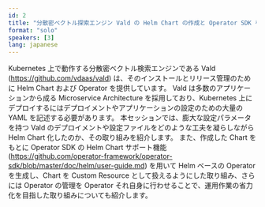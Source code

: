 ```yaml
---
id: 2
title: "分散密ベクトル探索エンジン Vald の Helm Chart の作成と Operator SDK を用いた Helm ベースの Operator の開発"
format: "solo"
speakers: [3]
lang: japanese
---
```


Kubernetes 上で動作する分散密ベクトル検索エンジンである Vald (https://github.com/vdaas/vald) は、そのインストールとリリース管理のために Helm Chart および Operator を提供しています。
Vald は多数のアプリケーションから成る Microservice Architecture を採用しており、Kubernetes 上にデプロイするにはデプロイメントやアプリケーションの設定のための大量の YAML を記述する必要があります。
本セッションでは、膨大な設定パラメータを持つ Vald のデプロイメントや設定ファイルをどのような工夫を凝らしながら Helm Chart 化したのか、その取り組みを紹介します。
また、作成した Chart をもとに Operator SDK の Helm Chart サポート機能 (https://github.com/operator-framework/operator-sdk/blob/master/doc/helm/user-guide.md) を用いて Helm ベースの Operator を生成し、Chart を Custom Resource として扱えるようにした取り組み、さらには Operator の管理を Operator それ自身に行わせることで、運用作業の省力化を目指した取り組みについても紹介します。
